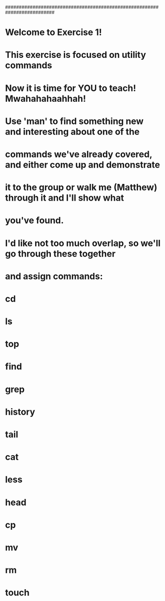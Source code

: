 ##########################################################################
#
# Welcome to Exercise 1! 
#
# This exercise is focused on utility commands 
#
#
# Now it is time for YOU to teach! Mwahahahaahhah!
#
# Use 'man' to find something new and interesting about one of the
# commands we've already covered, and either come up and demonstrate
# it to the group or walk me (Matthew) through it and I'll show what
# you've found.
#
# I'd like not too much overlap, so we'll go through these together
# and assign commands:
#
# cd
# ls
# top
# find
# grep
# history
# tail
# cat
# less
# head
# cp
# mv
# rm
# touch
# 
